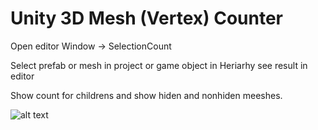 # Unity 3D Mesh (Vertex) Counter

Open editor Window -> SelectionCount

Select prefab or mesh in project or game object in Heriarhy see result in editor

Show count for childrens and show hiden and nonhiden meeshes.

![alt text](https://i.gyazo.com/5ee36ec01c7ffc9e54b71540f72f235d.png)
